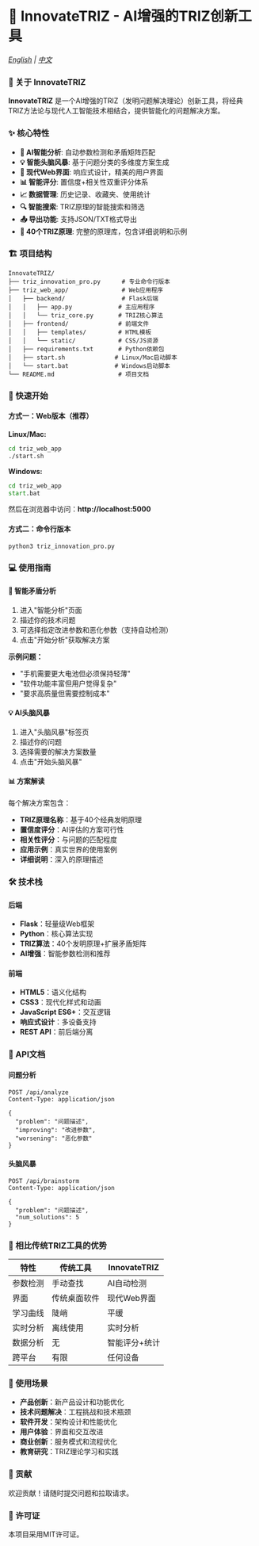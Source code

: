 # 🚀 InnovateTRIZ - AI增强的TRIZ创新工具

*[English](README.md) | [中文](README.zh-CN.md)*

### 📖 关于 InnovateTRIZ

**InnovateTRIZ** 是一个AI增强的TRIZ（发明问题解决理论）创新工具，将经典TRIZ方法论与现代人工智能技术相结合，提供智能化的问题解决方案。

### ✨ 核心特性

- **🧠 AI智能分析**: 自动参数检测和矛盾矩阵匹配
- **💡 智能头脑风暴**: 基于问题分类的多维度方案生成
- **📱 现代Web界面**: 响应式设计，精美的用户界面
- **📊 智能评分**: 置信度+相关性双重评分体系
- **📈 数据管理**: 历史记录、收藏夹、使用统计
- **🔍 智能搜索**: TRIZ原理的智能搜索和筛选
- **📤 导出功能**: 支持JSON/TXT格式导出
- **🎯 40个TRIZ原理**: 完整的原理库，包含详细说明和示例

### 🏗️ 项目结构

```
InnovateTRIZ/
├── triz_innovation_pro.py      # 专业命令行版本
├── triz_web_app/               # Web应用程序
│   ├── backend/                # Flask后端
│   │   ├── app.py             # 主应用程序
│   │   └── triz_core.py       # TRIZ核心算法
│   ├── frontend/              # 前端文件
│   │   ├── templates/         # HTML模板
│   │   └── static/            # CSS/JS资源
│   ├── requirements.txt       # Python依赖包
│   ├── start.sh              # Linux/Mac启动脚本
│   └── start.bat             # Windows启动脚本
└── README.md                  # 项目文档
```

### 🚀 快速开始

#### 方式一：Web版本（推荐）

**Linux/Mac:**
```bash
cd triz_web_app
./start.sh
```

**Windows:**
```cmd
cd triz_web_app
start.bat
```

然后在浏览器中访问：**http://localhost:5000**

#### 方式二：命令行版本

```bash
python3 triz_innovation_pro.py
```

### 💻 使用指南

#### 🎯 智能矛盾分析

1. 进入"智能分析"页面
2. 描述你的技术问题
3. 可选择指定改进参数和恶化参数（支持自动检测）
4. 点击"开始分析"获取解决方案

**示例问题：**
- "手机需要更大电池但必须保持轻薄"
- "软件功能丰富但用户觉得复杂"
- "要求高质量但需要控制成本"

#### 💡 AI头脑风暴

1. 进入"头脑风暴"标签页
2. 描述你的问题
3. 选择需要的解决方案数量
4. 点击"开始头脑风暴"

#### 📊 方案解读

每个解决方案包含：
- **TRIZ原理名称**：基于40个经典发明原理
- **置信度评分**：AI评估的方案可行性
- **相关性评分**：与问题的匹配程度
- **应用示例**：真实世界的使用案例
- **详细说明**：深入的原理描述

### 🛠️ 技术栈

#### 后端
- **Flask**：轻量级Web框架
- **Python**：核心算法实现
- **TRIZ算法**：40个发明原理+扩展矛盾矩阵
- **AI增强**：智能参数检测和推荐

#### 前端
- **HTML5**：语义化结构
- **CSS3**：现代化样式和动画
- **JavaScript ES6+**：交互逻辑
- **响应式设计**：多设备支持
- **REST API**：前后端分离

### 📝 API文档

#### 问题分析
```http
POST /api/analyze
Content-Type: application/json

{
  "problem": "问题描述",
  "improving": "改进参数",
  "worsening": "恶化参数"
}
```

#### 头脑风暴
```http
POST /api/brainstorm
Content-Type: application/json

{
  "problem": "问题描述",
  "num_solutions": 5
}
```

### 🌟 相比传统TRIZ工具的优势

| 特性 | 传统工具 | InnovateTRIZ |
|---------|------------------|--------------|
| 参数检测 | 手动查找 | AI自动检测 |
| 界面 | 传统桌面软件 | 现代Web界面 |
| 学习曲线 | 陡峭 | 平缓 |
| 实时分析 | 离线使用 | 实时分析 |
| 数据分析 | 无 | 智能评分+统计 |
| 跨平台 | 有限 | 任何设备 |

### 🎯 使用场景

- **产品创新**：新产品设计和功能优化
- **技术问题解决**：工程挑战和技术瓶颈
- **软件开发**：架构设计和性能优化
- **用户体验**：界面和交互改进
- **商业创新**：服务模式和流程优化
- **教育研究**：TRIZ理论学习和实践

### 🤝 贡献

欢迎贡献！请随时提交问题和拉取请求。

### 📄 许可证

本项目采用MIT许可证。 